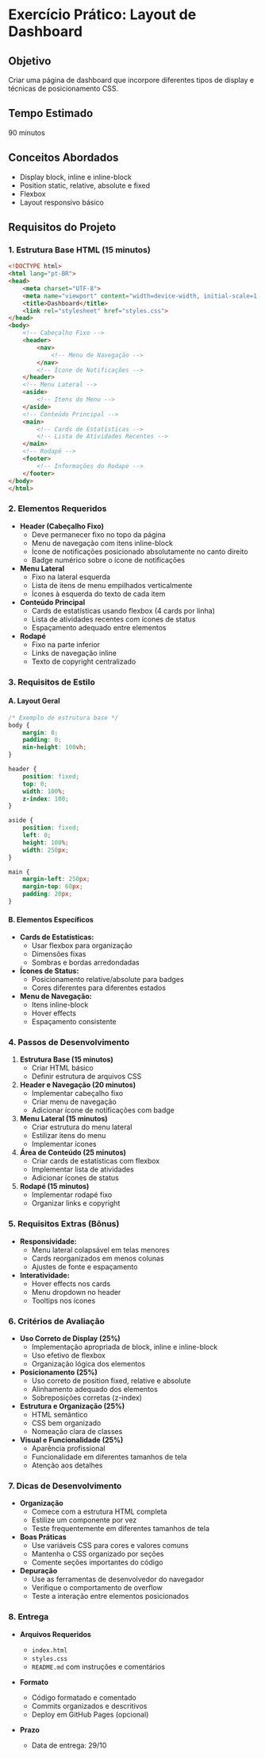 # Exercício Prático: Layout de Dashboard

## Objetivo
Criar uma página de dashboard que incorpore diferentes tipos de display e técnicas de posicionamento CSS.

## Tempo Estimado
90 minutos

## Conceitos Abordados
- Display block, inline e inline-block
- Position static, relative, absolute e fixed
- Flexbox
- Layout responsivo básico

## Requisitos do Projeto

### 1. Estrutura Base HTML (15 minutos)
```html
<!DOCTYPE html>
<html lang="pt-BR">
<head>
    <meta charset="UTF-8">
    <meta name="viewport" content="width=device-width, initial-scale=1.0">
    <title>Dashboard</title>
    <link rel="stylesheet" href="styles.css">
</head>
<body>
    <!-- Cabeçalho Fixo -->
    <header>
        <nav>
            <!-- Menu de Navegação -->
        </nav>
        <!-- Ícone de Notificações -->
    </header>
    <!-- Menu Lateral -->
    <aside>
        <!-- Itens do Menu -->
    </aside>
    <!-- Conteúdo Principal -->
    <main>
        <!-- Cards de Estatísticas -->
        <!-- Lista de Atividades Recentes -->
    </main>
    <!-- Rodapé -->
    <footer>
        <!-- Informações do Rodapé -->
    </footer>
</body>
</html>
```

### 2. Elementos Requeridos
- **Header (Cabeçalho Fixo)**
  - Deve permanecer fixo no topo da página
  - Menu de navegação com itens inline-block
  - Ícone de notificações posicionado absolutamente no canto direito
  - Badge numérico sobre o ícone de notificações
- **Menu Lateral**
  - Fixo na lateral esquerda
  - Lista de itens de menu empilhados verticalmente
  - Ícones à esquerda do texto de cada item
- **Conteúdo Principal**
  - Cards de estatísticas usando flexbox (4 cards por linha)
  - Lista de atividades recentes com ícones de status
  - Espaçamento adequado entre elementos
- **Rodapé**
  - Fixo na parte inferior
  - Links de navegação inline
  - Texto de copyright centralizado

### 3. Requisitos de Estilo

#### A. Layout Geral
```css
/* Exemplo de estrutura base */
body {
    margin: 0;
    padding: 0;
    min-height: 100vh;
}

header {
    position: fixed;
    top: 0;
    width: 100%;
    z-index: 100;
}

aside {
    position: fixed;
    left: 0;
    height: 100%;
    width: 250px;
}

main {
    margin-left: 250px;
    margin-top: 60px;
    padding: 20px;
}
```

#### B. Elementos Específicos
- **Cards de Estatísticas:**
  - Usar flexbox para organização
  - Dimensões fixas
  - Sombras e bordas arredondadas
- **Ícones de Status:**
  - Posicionamento relative/absolute para badges
  - Cores diferentes para diferentes estados
- **Menu de Navegação:**
  - Itens inline-block
  - Hover effects
  - Espaçamento consistente

### 4. Passos de Desenvolvimento
1. **Estrutura Base (15 minutos)**
   - Criar HTML básico
   - Definir estrutura de arquivos CSS
2. **Header e Navegação (20 minutos)**
   - Implementar cabeçalho fixo
   - Criar menu de navegação
   - Adicionar ícone de notificações com badge
3. **Menu Lateral (15 minutos)**
   - Criar estrutura do menu lateral
   - Estilizar itens do menu
   - Implementar ícones
4. **Área de Conteúdo (25 minutos)**
   - Criar cards de estatísticas com flexbox
   - Implementar lista de atividades
   - Adicionar ícones de status
5. **Rodapé (15 minutos)**
   - Implementar rodapé fixo
   - Organizar links e copyright

### 5. Requisitos Extras (Bônus)
- **Responsividade:**
  - Menu lateral colapsável em telas menores
  - Cards reorganizados em menos colunas
  - Ajustes de fonte e espaçamento
- **Interatividade:**
  - Hover effects nos cards
  - Menu dropdown no header
  - Tooltips nos ícones

### 6. Critérios de Avaliação
- **Uso Correto de Display (25%)**
  - Implementação apropriada de block, inline e inline-block
  - Uso efetivo de flexbox
  - Organização lógica dos elementos
- **Posicionamento (25%)**
  - Uso correto de position fixed, relative e absolute
  - Alinhamento adequado dos elementos
  - Sobreposições corretas (z-index)
- **Estrutura e Organização (25%)**
  - HTML semântico
  - CSS bem organizado
  - Nomeação clara de classes
- **Visual e Funcionalidade (25%)**
  - Aparência profissional
  - Funcionalidade em diferentes tamanhos de tela
  - Atenção aos detalhes

### 7. Dicas de Desenvolvimento
- **Organização**
  - Comece com a estrutura HTML completa
  - Estilize um componente por vez
  - Teste frequentemente em diferentes tamanhos de tela
- **Boas Práticas**
  - Use variáveis CSS para cores e valores comuns
  - Mantenha o CSS organizado por seções
  - Comente seções importantes do código
- **Depuração**
  - Use as ferramentas de desenvolvedor do navegador
  - Verifique o comportamento de overflow
  - Teste a interação entre elementos posicionados

### 8. Entrega
- **Arquivos Requeridos**
  - `index.html`
  - `styles.css`
  - `README.md` com instruções e comentários

- **Formato**
  - Código formatado e comentado
  - Commits organizados e descritivos
  - Deploy em GitHub Pages (opcional)

- **Prazo**
  - Data de entrega: 29/10